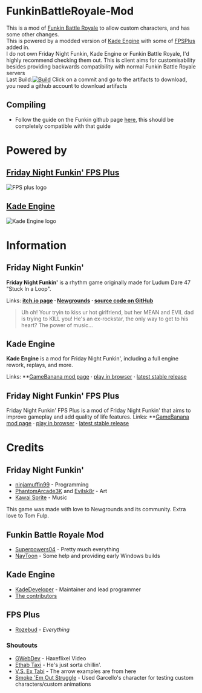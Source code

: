 # FunkinBattleRoyale-Mod
This is a mod of [Funkin Battle Royale](https://github.com/XieneDev/FunkinBattleRoyale/) to allow custom characters, and has some other changes.<br>
This is powered by a modded version of [Kade Engine](https://github.com/KadeDev/Kade-Engine) with some of [FPSPlus](https://github.com/ThatRozebudDude/FPS-Plus-Public/) added in.<br>
I do not own Friday Night Funkin, Kade Engine or Funkin Battle Royale, I'd highly recommend checking them out.
This is client aims for customisability besides providing backwards compatibility with normal Funkin Battle Royale servers<br>
Last Build:[![Build](https://github.com/superpowers04/FunkinBattleRoyale-Mod/actions/workflows/main.yml/badge.svg)](https://github.com/superpowers04/FunkinBattleRoyale-Mod/actions/workflows/main.yml) Click on a commit and go to the artifacts to download, you need a github account to download artifacts

## Compiling
- Follow the guide on the Funkin github page [here](https://github.com/ninjamuffin99/Funkin#build-instructions), this should be completely compatible with that guide


# Powered by
## [Friday Night Funkin' FPS Plus](https://github.com/ThatRozebudDude/FPS-Plus-Public/)
![FPS plus logo](https://github.com/ThatRozebudDude/FPS-Plus-Public/raw/release/art/readme/logo.png)

## [Kade Engine](https://github.com/KadeDev/Kade-Engine)
![Kade Engine logo](https://user-images.githubusercontent.com/26305836/110529589-4b4eb600-80ce-11eb-9c44-e899118b0bf0.png)

# Information
## Friday Night Funkin'
**Friday Night Funkin'** is a rhythm game originally made for Ludum Dare 47 "Stuck In a Loop".

Links: **[itch.io page](https://ninja-muffin24.itch.io/funkin) ⋅ [Newgrounds](https://www.newgrounds.com/portal/view/770371) ⋅ [source code on GitHub](https://github.com/ninjamuffin99/Funkin)**
> Uh oh! Your tryin to kiss ur hot girlfriend, but her MEAN and EVIL dad is trying to KILL you! He's an ex-rockstar, the only way to get to his heart? The power of music... 

## Kade Engine
**Kade Engine** is a mod for Friday Night Funkin', including a full engine rework, replays, and more.

Links: **[GameBanana mod page](https://gamebanana.com/gamefiles/16761) ⋅ [play in browser](https://funkin.puyo.xyz) ⋅ [latest stable release](https://github.com/KadeDev/Kade-Engine/releases/latest)

## Friday Night Funkin' FPS Plus
Friday Night Funkin' FPS Plus is a mod of Friday Night Funkin' that aims to improve gameplay and add quality of life features.
Links: **[GameBanana mod page](https://gamebanana.com/gamefiles/16761) ⋅ [play in browser](https://funkin.puyo.xyz) ⋅ [latest stable release](https://github.com/KadeDev/Kade-Engine/releases/latest)

# Credits
## Friday Night Funkin'
 - [ninjamuffin99](https://twitter.com/ninja_muffin99) - Programming
 - [PhantomArcade3K](https://twitter.com/phantomarcade3k) and [Evilsk8r](https://twitter.com/evilsk8r) - Art
 - [Kawai Sprite](https://twitter.com/kawaisprite) - Music

This game was made with love to Newgrounds and its community. Extra love to Tom Fulp.
## Funkin Battle Royale Mod
- [Superpowers04](https://github.com/superpowers04) - Pretty much everything
- [NayToon](https://github.com/cartoon032) - Some help and providing early Windows builds
## Kade Engine
- [KadeDeveloper](https://twitter.com/KadeDeveloper) - Maintainer and lead programmer
- [The contributors](https://github.com/KadeDev/Kade-Engine/graphs/contributors)
## FPS Plus
- [Rozebud](https://twitter.com/helpme_thebigt) - *Everything*
### Shoutouts
- [GWebDev](https://twitter.com/GFlipaclip) - Haxeflixel Video
- [Ethab Taxi](https://twitter.com/EthabTaxi) - He's just sorta chillin'.<br>
- [V.S. Ex Tabi](https://gamebanana.com/mods/286388) - The arrow examples are from here
- [Smoke 'Em Out Struggle](https://gamebanana.com/mods/166531) - Used Garcello's character for testing custom characters/custom animations